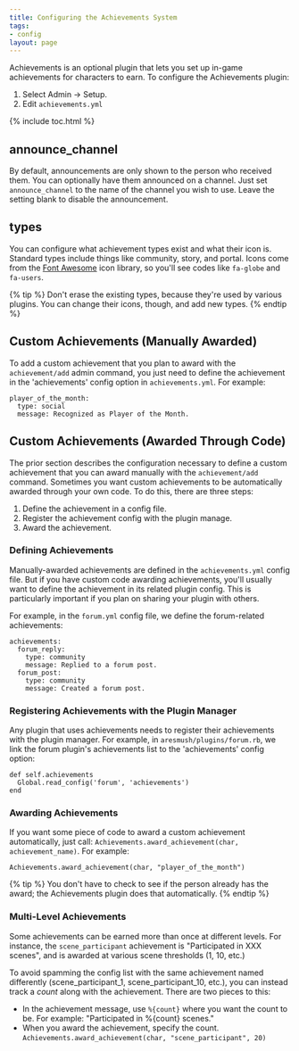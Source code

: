 ```yaml
---
title: Configuring the Achievements System
tags:
- config
layout: page
---
```


Achievements is an optional plugin that lets you set up in-game achievements for characters to earn.  To configure the Achievements plugin:

1. Select Admin -> Setup.
2. Edit `achievements.yml`

{% include toc.html %}

## announce_channel

By default, announcements are only shown to the person who received them.  You can optionally have them announced on a channel.  Just set `announce_channel` to the name of the channel you wish to use.  Leave the setting blank to disable the announcement.

## types

You can configure what achievement types exist and what their icon is.  Standard types include things like community, story, and portal.  Icons come from the [Font Awesome](https://fontawesome.com/?from=io) icon library, so you'll see codes like `fa-globe` and `fa-users`.

{% tip %} 
Don't erase the existing types, because they're used by various plugins.  You can change their icons, though, and add new types.
{% endtip %}

## Custom Achievements (Manually Awarded)

To add a custom achievement that you plan to award with the `achievement/add` admin command, you just need to define the achievement in the 'achievements' config option in `achievements.yml`.  For example:

    player_of_the_month:
      type: social
      message: Recognized as Player of the Month.

## Custom Achievements (Awarded Through Code)

The prior section describes the configuration necessary to define a custom achievement that you can award manually with the `achievement/add` command.  Sometimes you want custom achievements to be automatically awarded through your own code.  To do this, there are three steps:

1. Define the achievement in a config file.
2. Register the achievement config with the plugin manage.
3. Award the achievement.

### Defining Achievements

Manually-awarded achievements are defined in the `achievements.yml` config file.  But if you have custom code awarding achievements, you'll usually want to define the achievement in its related plugin config.  This is particularly important if you plan on sharing your plugin with others.

For example, in the `forum.yml` config file, we define the forum-related achievements:

    achievements:
      forum_reply:
        type: community
        message: Replied to a forum post.
      forum_post:
        type: community
        message: Created a forum post.

### Registering Achievements with the Plugin Manager

Any plugin that uses achievements needs to register their achievements with the plugin manager. For example, in `aresmush/plugins/forum.rb`, we link the forum plugin's achievements list to the 'achievements' config option:

    def self.achievements
      Global.read_config('forum', 'achievements')
    end

### Awarding Achievements

If you want some piece of code to award a custom achievement automatically, just call: `Achievements.award_achievement(char, achievement_name)`.  For example:

    Achievements.award_achievement(char, "player_of_the_month")

{% tip %} 
You don't have to check to see if the person already has the award; the Achievements plugin does that automatically.
{% endtip %}

### Multi-Level Achievements

Some achievements can be earned more than once at different levels.  For instance, the `scene_participant` achievement is "Participated in XXX scenes", and is awarded at various scene thresholds (1, 10, etc.)

To avoid spamming the config list with the same achievement named differently (scene_participant_1, scene_participant_10, etc.), you can instead track a _count_ along with the achievement.  There are two pieces to this:

* In the achievement message, use `%{count}` where you want the count to be.  For example:  "Participated in %{count} scenes."
* When you award the achievement, specify the count.  `Achievements.award_achievement(char, "scene_participant", 20)`

